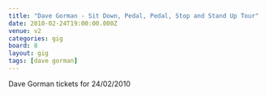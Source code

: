 ```yaml
---
title: "Dave Gorman - Sit Down, Pedal, Pedal, Stop and Stand Up Tour"
date: 2010-02-24T19:00:00.000Z
venue: v2
categories: gig
board: 8
layout: gig
tags: [dave gorman]
---
```

Dave Gorman tickets for 24/02/2010